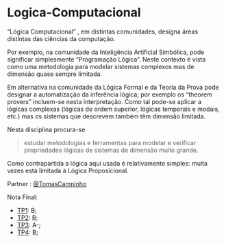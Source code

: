 # Logica-Computacional

“Lógica Computacional” , em distintas comunidades, designa áreas distintas das ciências da computação.

Por exemplo, na comunidade da Inteligência Artificial Simbólica,  pode significar simplesmente “Programação Lógica”. Neste contexto é vista como uma metodologia para modelar sistemas complexos mas de dimensão quase sempre limitada.

Em alternativa na comunidade da Lógica Formal e da Teoria da Prova pode designar a automatização da inferência lógica; por exemplo os “theorem provers” incluem-se nesta interpretação. Como tal pode-se aplicar a lógicas complexas (lógicas de ordem superior, lógicas temporais e modais, etc.) mas os sistemas que descrevem também têm dimensão limitada.

Nesta disciplina procura-se 

> estudar metodologias e ferramentas para modelar e verificar propriedades lógicas de sistemas de dimensão muito grande. 

Como contrapartida a lógica aqui usada é relativamente simples: muita vezes está limitada à Lógica Proposicional.

Partner : [@TomasCampinho](https://github.com/TomasCampinho)

Nota Final: 
  * [TP1](https://github.com/MrNameless10/Logica-Computacional/tree/main/Projeto/TP1): B;
  * [TP2](https://github.com/MrNameless10/Logica-Computacional/tree/main/Projeto/TP2): B;
  * [TP3](https://github.com/MrNameless10/Logica-Computacional/tree/main/Projeto/TP3): A-;
  * [TP4](https://github.com/MrNameless10/Logica-Computacional/tree/main/Projeto/TP4): B;
